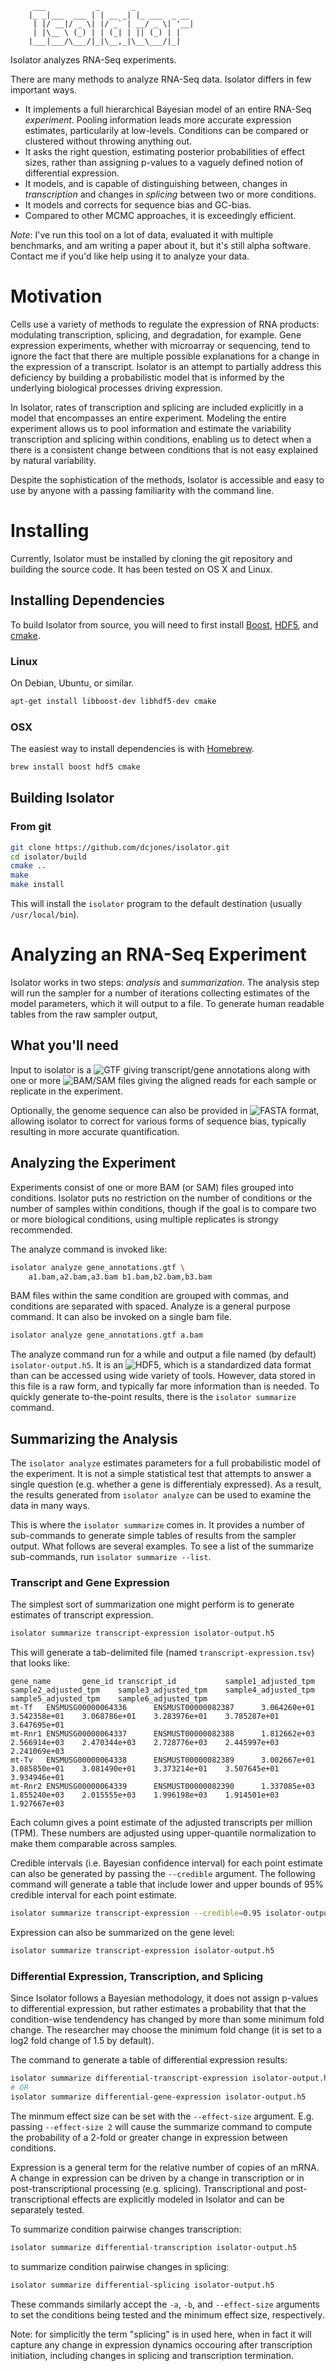 

```
     ___           _       _
    |_ _|___  ___ | | __ _| |_ ___  _ __
     | |/ __|/ _ \| |/ _` | __/ _ \| '__|
     | |\__ \ (_) | | (_| | || (_) | |
    |___|___/\___/|_|\__,_|\__\___/|_|
```

Isolator analyzes RNA-Seq experiments.

There are many methods to analyze RNA-Seq data. Isolator differs in few
important ways.

  * It implements a full hierarchical Bayesian model of an entire RNA-Seq
    *experiment*. Pooling information leads more accurate expression estimates,
    particularily at low-levels. Conditions can be compared or clustered
    without throwing anything out.
  * It asks the right question, estimating posterior probabilities of effect
    sizes, rather than assigning p-values to a vaguely defined notion of
    differential expression.
  * It models, and is capable of distinguishing between, changes in
    *transcription* and changes in *splicing* between two or more conditions.
  * It models and corrects for sequence bias and GC-bias.
  * Compared to other MCMC approaches, it is exceedingly efficient.

*Note*: I've run this tool on a lot of data, evaluated it with multiple
benchmarks, and am writing a paper about it, but it's still alpha software.
Contact me if you'd like help using it to analyze your data.

# Motivation

Cells use a variety of methods to regulate the expression of RNA products:
modulating transcription, splicing, and degradation, for example. Gene
expression experiments, whether with microarray or sequencing, tend to ignore
the fact that there are multiple possible explanations for a change in the
expression of a transcript. Isolator is an attempt to partially address this
deficiency by building a probabilistic model that is informed by the underlying
biological processes driving expression.

In Isolator, rates of transcription and splicing are included explicitly in a
model that encompasses an entire experiment. Modeling the entire experiment
allows us to pool information and estimate the variability transcription and
splicing within conditions, enabling us to detect when a there is a consistent
change between conditions that is not easy explained by natural variability.

Despite the sophistication of the methods, Isolator is accessible and easy to
use by anyone with a passing familiarity with the command line.

# Installing

Currently, Isolator must be installed by cloning the git repository and building
the source code. It has been tested on OS X and Linux.

## Installing Dependencies

To build Isolator from source, you will need to first install
[Boost](http://www.boost.org/), [HDF5](http://www.hdfgroup.org/HDF5/), and
[cmake](http://www.cmake.org/).

### Linux

On Debian, Ubuntu, or similar.

```sh
apt-get install libboost-dev libhdf5-dev cmake
```

### OSX

The easiest way to install dependencies is with [Homebrew](http://brew.sh/).

```sh
brew install boost hdf5 cmake
```

## Building Isolator

### From git

```sh
git clone https://github.com/dcjones/isolator.git
cd isolator/build
cmake ..
make
make install
```

This will install the `isolator` program to the default destination (usually
`/usr/local/bin`).


# Analyzing an RNA-Seq Experiment

Isolator works in two steps: *analysis* and *summarization*. The analysis step
will run the sampler for a number of iterations collecting estimates of the
model parameters, which it will output to a file. To generate human readable
tables from the raw sampler output,

## What you'll need

Input to isolator is a ![GTF](http://en.wikipedia.org/wiki/Gene_transfer_format)
giving transcript/gene annotations along with one or more
![BAM/SAM](http://en.wikipedia.org/wiki/SAMtools) files giving the aligned reads
for each sample or replicate in the experiment.

Optionally, the genome sequence can also be provided in
![FASTA](http://en.wikipedia.org/wiki/Fasta) format, allowing isolator to
correct for various forms of sequence bias, typically resulting in more accurate
quantification.

## Analyzing the Experiment

Experiments consist of one or more BAM (or SAM) files grouped into conditions.
Isolator puts no restriction on the number of conditions or the number of
samples within conditions, though if the goal is to compare two or more
biological conditions, using multiple replicates is strongy recommended.

The analyze command is invoked like:

```sh
isolator analyze gene_annotations.gtf \
    a1.bam,a2.bam,a3.bam b1.bam,b2.bam,b3.bam
```

BAM files within the same condition are grouped with commas, and conditions are
separated with spaced. Analyze is a general purpose command. It can also be
invoked on a single bam file.

```sh
isolator analyze gene_annotations.gtf a.bam
```

The analyze command run for a while and output a file named (by default)
`isolator-output.h5`. It is an ![HDF5](http://www.hdfgroup.org/HDF5/), which is
a standardized data format than can be accessed using wide variety of tools.
However, data stored in this file is a raw form, and typically far more
information than is needed. To quickly generate to-the-point results, there is
the `isolator summarize` command.


## Summarizing the Analysis

The `isolator analyze` estimates parameters for a full probabilistic model of
the experiment. It is not a simple statistical test that attempts to answer a
single question (e.g. whether a gene is differentialy expressed). As a result, the
results generated from `isolator analyze` can be used to examine the data in
many ways.

This is where the `isolator summarize` comes in. It provides a number of
sub-commands to generate simple tables of results from the sampler output.
What follows are several examples. To see a list of the summarize sub-commands,
run `isolator summarize --list`.

### Transcript and Gene Expression

The simplest sort of summarization one might perform is to generate estimates of
transcript expression.

```sh
isolator summarize transcript-expression isolator-output.h5
```

This will generate a tab-delimited file (named `transcript-expression.tsv`) that looks like:
```csv
gene_name       gene_id transcript_id           sample1_adjusted_tpm    sample2_adjusted_tpm    sample3_adjusted_tpm    sample4_adjusted_tpm    sample5_adjusted_tpm    sample6_adjusted_tpm
mt-Tf   ENSMUSG00000064336      ENSMUST00000082387      3.064260e+01    3.542358e+01    3.068786e+01    3.283976e+01    3.785287e+01    3.647695e+01
mt-Rnr1 ENSMUSG00000064337      ENSMUST00000082388      1.812662e+03    2.566914e+03    2.470344e+03    2.728776e+03    2.445997e+03    2.241069e+03
mt-Tv   ENSMUSG00000064338      ENSMUST00000082389      3.002667e+01    3.085850e+01    3.081490e+01    3.373214e+01    3.507645e+01    3.934946e+01
mt-Rnr2 ENSMUSG00000064339      ENSMUST00000082390      1.337085e+03    1.855240e+03    2.015555e+03    1.996198e+03    1.914501e+03    1.927667e+03
```

Each column gives a point estimate of the adjusted transcripts per million
(TPM). These numbers are adjusted using upper-quantile normalization to make
them comparable across samples.

Credible intervals (i.e. Bayesian confidence interval) for each point estimate
can also be generated by passing the `--credible` argument. The following
command will generate a table that include lower and upper bounds of 95%
credible interval for each point estimate.
```sh
isolator summarize transcript-expression --credible=0.95 isolator-output.h5
```

Expression can also be summarized on the gene level:
```sh
isolator summarize transcript-expression isolator-output.h5
```

### Differential Expression, Transcription, and Splicing

Since Isolator follows a Bayesian methodology, it does not assign p-values to
differential expression, but rather estimates a probability that that
the condition-wise tendendency has changed by more than some minimum fold
change. The researcher may choose the minimum fold change (it is set to a log2 fold
change of 1.5 by default).

The command to generate a table of differential expression results:
```sh
isolator summarize differential-transcript-expression isolator-output.h5
# OR
isolator summarize differential-gene-expression isolator-output.h5
```

The minmum effect size can be set with the `--effect-size` argument.
E.g.  passing `--effect-size 2` will cause the summarize command to compute the
probability of a 2-fold or greater change in expression between conditions.

Expression is a general term for the relative number of copies of an mRNA. A
change in expression can be driven by a change in transcription or in
post-transcriptional processing (e.g. splicing). Transcriptional and
post-transcriptional effects are explicitly modeled in Isolator and can be
separately tested.

To summarize condition pairwise changes transcription:
```sh
isolator summarize differential-transcription isolator-output.h5
```

to summarize condition pairwise changes in splicing:
```sh
isolator summarize differential-splicing isolator-output.h5
```

These commands similarly accept the `-a`, `-b`, and `--effect-size` arguments to
set the conditions being tested and the minimum effect size, respectively.

Note: for simplicitly the term "splicing" is in used here, when in fact it will
capture any change in expression dynamics occouring after transcription
initiation, including changes in splicing and transcription termination.


